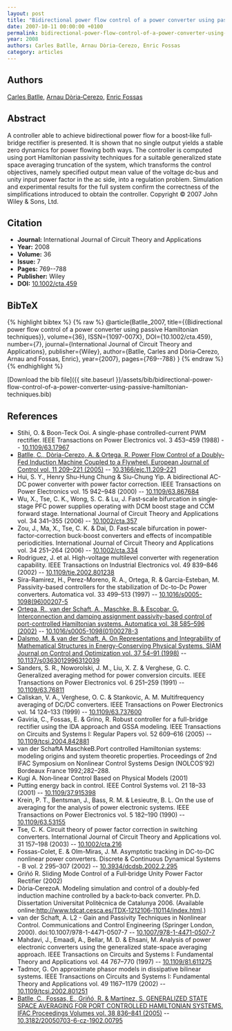 ```yaml
---
layout: post
title: "Bidirectional power flow control of a power converter using passive Hamiltonian techniques"
date: 2007-10-11 00:00:00 +0100
permalink: bidirectional-power-flow-control-of-a-power-converter-using-passive-hamiltonian-techniques
year: 2008
authors: Carles Batlle, Arnau Dòria‐Cerezo, Enric Fossas
category: articles
---
```

 
## Authors
[Carles Batlle](authors/carles-batlle), [Arnau Dòria‐Cerezo](authors/arnau-doria-cerezo), [Enric Fossas](authors/enric-fossas)
 
## Abstract
A controller able to achieve bidirectional power flow for a boost‐like full‐bridge rectifier is presented. It is shown that no single output yields a stable zero dynamics for power flowing both ways. The controller is computed using port Hamiltonian passivity techniques for a suitable generalized state space averaging truncation of the system, which transforms the control objectives, namely specified output mean value of the voltage dc‐bus and unity input power factor in the ac side, into a regulation problem. Simulation and experimental results for the full system confirm the correctness of the simplifications introduced to obtain the controller. Copyright © 2007 John Wiley &amp; Sons, Ltd.
 
## Citation
- **Journal:** International Journal of Circuit Theory and Applications
- **Year:** 2008
- **Volume:** 36
- **Issue:** 7
- **Pages:** 769--788
- **Publisher:** Wiley
- **DOI:** [10.1002/cta.459](https://doi.org/10.1002/cta.459)
 
## BibTeX
{% highlight bibtex %}
{% raw %}
@article{Batlle_2007,
  title={{Bidirectional power flow control of a power converter using passive Hamiltonian techniques}},
  volume={36},
  ISSN={1097-007X},
  DOI={10.1002/cta.459},
  number={7},
  journal={International Journal of Circuit Theory and Applications},
  publisher={Wiley},
  author={Batlle, Carles and Dòria‐Cerezo, Arnau and Fossas, Enric},
  year={2007},
  pages={769--788}
}
{% endraw %}
{% endhighlight %}
 
[Download the bib file]({{ site.baseurl }}/assets/bib/bidirectional-power-flow-control-of-a-power-converter-using-passive-hamiltonian-techniques.bib)
 
## References
- Stihi, O. & Boon-Teck Ooi. A single-phase controlled-current PWM rectifier. IEEE Transactions on Power Electronics vol. 3 453–459 (1988) -- [10.1109/63.17967](https://doi.org/10.1109/63.17967)
- [Batlle, C., Dòria-Cerezo, A. & Ortega, R. Power Flow Control of a Doubly-Fed Induction Machine Coupled to a Flywheel. European Journal of Control vol. 11 209–221 (2005)](power-flow-control-of-a-doubly-fed-induction-machine-coupled-to-a-flywheel) -- [10.3166/ejc.11.209-221](https://doi.org/10.3166/ejc.11.209-221)
- Hui, S. Y., Henry Shu-Hung Chung & Siu-Chung Yip. A bidirectional AC-DC power converter with power factor correction. IEEE Transactions on Power Electronics vol. 15 942–948 (2000) -- [10.1109/63.867684](https://doi.org/10.1109/63.867684)
- Wu, X., Tse, C. K., Wong, S. C. & Lu, J. Fast‐scale bifurcation in single‐stage PFC power supplies operating with DCM boost stage and CCM forward stage. International Journal of Circuit Theory and Applications vol. 34 341–355 (2006) -- [10.1002/cta.357](https://doi.org/10.1002/cta.357)
- Zou, J., Ma, X., Tse, C. K. & Dai, D. Fast‐scale bifurcation in power‐factor‐correction buck‐boost converters and effects of incompatible periodicities. International Journal of Circuit Theory and Applications vol. 34 251–264 (2006) -- [10.1002/cta.334](https://doi.org/10.1002/cta.334)
- Rodriguez, J. et al. High-voltage multilevel converter with regeneration capability. IEEE Transactions on Industrial Electronics vol. 49 839–846 (2002) -- [10.1109/tie.2002.801238](https://doi.org/10.1109/tie.2002.801238)
- Sira-Ramirez, H., Perez-Moreno, R. A., Ortega, R. & Garcia-Esteban, M. Passivity-based controllers for the stabilization of Dc-to-Dc Power converters. Automatica vol. 33 499–513 (1997) -- [10.1016/s0005-1098(96)00207-5](https://doi.org/10.1016/s0005-1098(96)00207-5)
- [Ortega, R., van der Schaft, A., Maschke, B. & Escobar, G. Interconnection and damping assignment passivity-based control of port-controlled Hamiltonian systems. Automatica vol. 38 585–596 (2002)](interconnection-and-damping-assignment-passivity-based-control-of-port-controlled-hamiltonian-systems) -- [10.1016/s0005-1098(01)00278-3](https://doi.org/10.1016/s0005-1098(01)00278-3)
- [Dalsmo, M. & van der Schaft, A. On Representations and Integrability of Mathematical Structures in Energy-Conserving Physical Systems. SIAM Journal on Control and Optimization vol. 37 54–91 (1998)](on-representations-and-integrability-of-mathematical-structures-in-energy-conserving-physical-systems) -- [10.1137/s0363012996312039](https://doi.org/10.1137/s0363012996312039)
- Sanders, S. R., Noworolski, J. M., Liu, X. Z. & Verghese, G. C. Generalized averaging method for power conversion circuits. IEEE Transactions on Power Electronics vol. 6 251–259 (1991) -- [10.1109/63.76811](https://doi.org/10.1109/63.76811)
- Caliskan, V. A., Verghese, O. C. & Stankovic, A. M. Multifrequency averaging of DC/DC converters. IEEE Transactions on Power Electronics vol. 14 124–133 (1999) -- [10.1109/63.737600](https://doi.org/10.1109/63.737600)
- Gaviria, C., Fossas, E. & Grino, R. Robust controller for a full-bridge rectifier using the IDA approach and GSSA modeling. IEEE Transactions on Circuits and Systems I: Regular Papers vol. 52 609–616 (2005) -- [10.1109/tcsi.2004.842881](https://doi.org/10.1109/tcsi.2004.842881)
- van der SchaftA MaschkeB.Port controlled Hamiltonian systems: modeling origins and system theoretic properties. Proceedings of 2nd IFAC Symposium on Nonlinear Control Systems Design (NOLCOS'92) Bordeaux France 1992;282–288.
- Kugi A. Non‐linear Control Based on Physical Models (2001)
- Putting energy back in control. IEEE Control Systems vol. 21 18–33 (2001) -- [10.1109/37.915398](https://doi.org/10.1109/37.915398)
- Krein, P. T., Bentsman, J., Bass, R. M. & Lesieutre, B. L. On the use of averaging for the analysis of power electronic systems. IEEE Transactions on Power Electronics vol. 5 182–190 (1990) -- [10.1109/63.53155](https://doi.org/10.1109/63.53155)
- Tse, C. K. Circuit theory of power factor correction in switching converters. International Journal of Circuit Theory and Applications vol. 31 157–198 (2003) -- [10.1002/cta.216](https://doi.org/10.1002/cta.216)
- Fossas-Colet, E. & Olm-Miras, J. M. Asymptotic tracking in DC-to-DC nonlinear power converters. Discrete &amp; Continuous Dynamical Systems - B vol. 2 295–307 (2002) -- [10.3934/dcdsb.2002.2.295](https://doi.org/10.3934/dcdsb.2002.2.295)
- Griñó R. Sliding Mode Control of a Full‐bridge Unity Power Factor Rectifier (2002)
- Dòria‐CerezoA. Modeling simulation and control of a doubly‐fed induction machine controlled by a back‐to‐back converter. Ph.D. Dissertation Universitat Politècnica de Catalunya 2006. (Available online:http://www.tdcat.cesca.es/TDX‐1212106‐110114/index.html.)
- van der Schaft, A. L2 - Gain and Passivity Techniques in Nonlinear Control. Communications and Control Engineering (Springer London, 2000). doi:10.1007/978-1-4471-0507-7 -- [10.1007/978-1-4471-0507-7](https://doi.org/10.1007/978-1-4471-0507-7)
- Mahdavi, J., Emaadi, A., Bellar, M. D. & Ehsani, M. Analysis of power electronic converters using the generalized state-space averaging approach. IEEE Transactions on Circuits and Systems I: Fundamental Theory and Applications vol. 44 767–770 (1997) -- [10.1109/81.611275](https://doi.org/10.1109/81.611275)
- Tadmor, G. On approximate phasor models in dissipative bilinear systems. IEEE Transactions on Circuits and Systems I: Fundamental Theory and Applications vol. 49 1167–1179 (2002) -- [10.1109/tcsi.2002.801251](https://doi.org/10.1109/tcsi.2002.801251)
- [Batlle, C., Fossas, E., Griñó, R. & Martínez, S. GENERALIZED STATE SPACE AVERAGING FOR PORT CONTROLLED HAMILTONIAN SYSTEMS. IFAC Proceedings Volumes vol. 38 836–841 (2005)](generalized-state-space-averaging-for-port-controlled-hamiltonian-systems) -- [10.3182/20050703-6-cz-1902.00795](https://doi.org/10.3182/20050703-6-cz-1902.00795)

